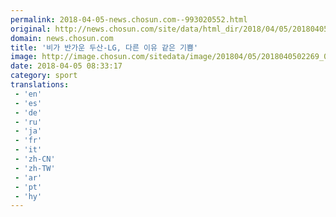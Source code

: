 ```yaml
---
permalink: 2018-04-05-news.chosun.com--993020552.html
original: http://news.chosun.com/site/data/html_dir/2018/04/05/2018040502343.html
domain: news.chosun.com
title: '비가 반가운 두산-LG, 다른 이유 같은 기쁨'
image: http://image.chosun.com/sitedata/image/201804/05/2018040502269_0.jpg
date: 2018-04-05 08:33:17
category: sport
translations: 
 - 'en'
 - 'es'
 - 'de'
 - 'ru'
 - 'ja'
 - 'fr'
 - 'it'
 - 'zh-CN'
 - 'zh-TW'
 - 'ar'
 - 'pt'
 - 'hy'
---
```


